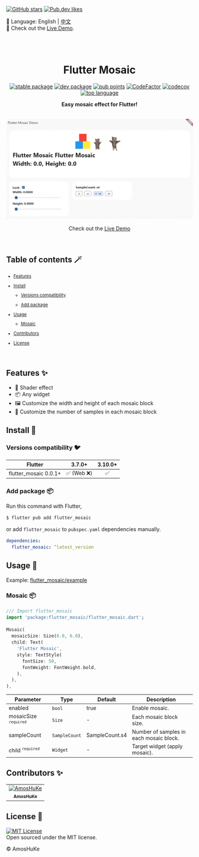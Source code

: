 [![GitHub stars](https://img.shields.io/github/stars/amoshuke/flutter_mosaic?style=social&logo=github&logoColor=1F2328&label=stars)](https://github.com/amoshuke/flutter_mosaic)
[![Pub.dev likes](https://img.shields.io/pub/likes/flutter_mosaic?style=social&logo=flutter&logoColor=168AFD&label=likes)](https://pub.dev/packages/flutter_mosaic)

📓 Language: English | [中文](README-ZH.md)  
🎁 Check out the [Live Demo][].  

<br/><br/>

<h1 align="center">Flutter Mosaic</h1>

<p align="center">
  <a href="https://pub.dev/packages/flutter_mosaic"><img src="https://img.shields.io/pub/v/flutter_mosaic?color=3e4663&label=stable&logo=flutter" alt="stable package" /></a>
  <a href="https://pub.dev/packages/flutter_mosaic"><img src="https://img.shields.io/pub/v/flutter_mosaic?color=3e4663&label=dev&logo=flutter&include_prereleases" alt="dev package" /></a>
  <a href="https://pub.dev/packages/flutter_mosaic/score"><img src="https://img.shields.io/pub/points/flutter_mosaic?color=2E8B57&logo=flutter" alt="pub points" /></a>
  <a href="https://www.codefactor.io/repository/github/amoshuke/flutter_mosaic"><img src="https://img.shields.io/codefactor/grade/github/amoshuke/flutter_mosaic?color=0CAB6B&logo=codefactor" alt="CodeFactor" /></a>
  <a href="https://codecov.io/gh/amoshuke/flutter_mosaic"><img src="https://img.shields.io/codecov/c/github/amoshuke/flutter_mosaic?label=coverage&logo=codecov" alt="codecov" /></a>
  <a href="https://pub.dev/packages/flutter_mosaic"><img src="https://img.shields.io/github/languages/top/amoshuke/flutter_mosaic?color=00B4AB" alt="top language" /></a>
</p>

<p align="center">
  <strong >Easy mosaic effect for Flutter!</strong>
</p>

<br/>

<div align="center">
  <img alt="preview1.gif" src="https://raw.githubusercontent.com/amoshuke/flutter_mosaic/main/README/preview1.gif" />

  Check out the [Live Demo][]

</div>

<br/>

## Table of contents 🪄

<sub>

- [Features](#features-)

- [Install](#install-)

  - [Versions compatibility](#versions-compatibility-)

  - [Add package](#add-package-)

- [Usage](#usage-)

  - [Mosaic](#mosaic-)

- [Contributors](#contributors-)

- [License](#license-)

</sub>

<br/>


## Features ✨  

- 👀 Shader effect
- 📦 Any widget
- 🖼️ Customize the width and height of each mosaic block
- 🎨 Customize the number of samples in each mosaic block


## Install 🎯
### Versions compatibility 🐦  

| Flutter               | 3.7.0+       | 3.10.0+ |  
| ---------             | :----------: | :-----: |  
| flutter_mosaic 0.0.1+ | ✅ (Web ❌) | ✅      |  


### Add package 📦  

Run this command with Flutter,  

```sh
$ flutter pub add flutter_mosaic
```

or add `flutter_mosaic` to `pubspec.yaml` dependencies manually.  

```yaml
dependencies:
  flutter_mosaic: ^latest_version
```


## Usage 📖  

Example: [flutter_mosaic/example][]


### Mosaic 📦  

```dart
/// Import flutter_mosaic
import 'package:flutter_mosaic/flutter_mosaic.dart';

Mosaic(
  mosaicSize: Size(6.0, 6.0),
  child: Text(
    'Flutter Mosaic',
    style: TextStyle(
      fontSize: 50,
      fontWeight: FontWeight.bold,
    ),
  ),
),

```

| Parameter                        | Type          | Default        | Description                             |  
| ---                              | ---           | ---            | ---                                     |  
| enabled                          | `bool`        | true           | Enable mosaic.                          |  
| mosaicSize <sup>`required`</sup> | `Size`        | -              | Each mosaic block size.                 |  
| sampleCount                      | `SampleCount` | SampleCount.s4 | Number of samples in each mosaic block. |  
| child <sup>`required`</sup>      | `Widget`      | -              | Target widget (apply mosaic).           |  


## Contributors ✨  

<!-- readme: contributors -start -->
<table>
	<tbody>
		<tr>
            <td align="center">
                <a href="https://github.com/AmosHuKe">
                    <img src="https://avatars.githubusercontent.com/u/32262985?v=4" width="100;" alt="AmosHuKe"/>
                    <br />
                    <sub><b>AmosHuKe</b></sub>
                </a>
            </td>
		</tr>
	<tbody>
</table>
<!-- readme: contributors -end -->


## License 📄  

[![MIT License](https://img.shields.io/badge/license-MIT-green)](https://github.com/amoshuke/flutter_mosaic/blob/main/LICENSE)  
Open sourced under the MIT license.  

© AmosHuKe


[Live Demo]: https://amoshuke.github.io/flutter_mosaic
[flutter_mosaic/example]: https://github.com/amoshuke/flutter_mosaic/tree/main/example
